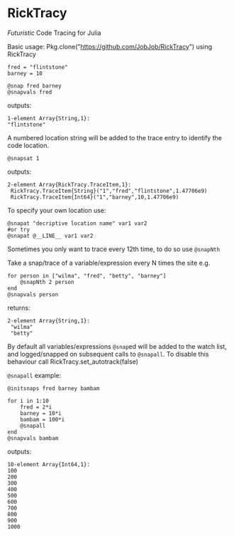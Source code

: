 # RickTracy
*Futuristic* Code Tracing for Julia

Basic usage:
    Pkg.clone("https://github.com/JobJob/RickTracy")
    using RickTracy
    
    fred = "flintstone"
    barney = 10

    @snap fred barney
    @snapvals fred

outputs:

    1-element Array{String,1}:
    "flintstone"
    
A numbered location string will be added to the trace entry to identify
the code location. 

    @snapsat 1

outputs:

    2-element Array{RickTracy.TraceItem,1}:
     RickTracy.TraceItem{String}("1","fred","flintstone",1.47706e9)
     RickTracy.TraceItem{Int64}("1","barney",10,1.47706e9)
     
To specify your own location use:

    @snapat "decriptive location name" var1 var2
    #or try
    @snapat @__LINE__ var1 var2

Sometimes you only want to trace every 12th time, to do so use `@snapNth`

Take a snap/trace of a variable/expression every N times
the site
e.g.

    for person in ["wilma", "fred", "betty", "barney"]
        @snapNth 2 person
    end
    @snapvals person

returns:

    2-element Array{String,1}:
     "wilma"
     "betty"


By default all variables/expressions `@snap`ed will be added to the watch list,
and logged/snapped on subsequent calls to `@snapall`. To disable this
behaviour call RickTracy.set_autotrack(false)

`@snapall` example:

    @initsnaps fred barney bambam

    for i in 1:10
        fred = 2*i
        barney = 10*i
        bambam = 100*i
        @snapall
    end
    @snapvals bambam

outputs:

    10-element Array{Int64,1}:
    100
    200
    300
    400
    500
    600
    700
    800
    900
    1000
    
